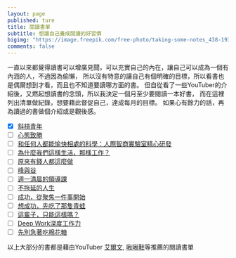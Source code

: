 ```yaml
---
layout: page
published: ture
title: 閱讀書單
subtitle: 想讓自己養成閱讀的好習慣
bigimg: "https://image.freepik.com/free-photo/taking-some-notes_438-19316436.jpg"
comments: false
---
```



一直以來都覺得讀書可以增廣見聞，可以充實自己的內在，讓自己可以成為一個有內涵的人，不過因為偷懶，
所以沒有特意的讓自己有個明確的目標，所以看書也是偶爾想到才看，而且也不知道要讀哪方面的書。
但自從看了一些YouTuber的介紹後，又燃起想讀書的念頭，所以我決定一個月至少要閱讀一本好書，
而在這裡列出清單做紀錄，想要藉此督促自己，達成每月的目標。
如果心有餘力的話，再為讀過的書做個介紹或是觀後感。

- [x] [斜槓青年](http://www.books.com.tw/products/0010762201)
- [ ] [心態致勝](http://www.books.com.tw/products/0010748470)
- [ ] [和任何人都能愉快相處的科學：人際智商實驗室精心研發](http://www.books.com.tw/products/0010768144)
- [ ] [為什麼我們這樣生活，那樣工作？](http://www.books.com.tw/products/0010560033)
- [ ] [原來有錢人都這麼做](http://www.books.com.tw/products/0010745358)
- [ ] [峰與谷](http://www.books.com.tw/products/0010453641)
- [ ] [週一清晨的領導課](http://www.books.com.tw/products/0010553845)
- [ ] [不拖延的人生](https://goo.gl/pz5euv)
- [ ] [成功，從聚焦一件事開始](http://www.books.com.tw/products/0010749875)
- [ ] [想成功，先吃了那隻青蛙](http://www.books.com.tw/products/0010419430)
- [ ] [這輩子，只能這樣嗎？](http://www.books.com.tw/products/0010768390)
- [ ] [Deep Work深度工作力](http://www.books.com.tw/products/0010758381)
- [ ] [先別急著吃棉花糖](http://www.books.com.tw/products/0010326543)

以上大部分的書都是藉由YouTuber [艾爾文](https://www.youtube.com/channel/UCWDaU-qRXrZcUQYDRv2asvw),
                            [啾啾鞋](https://www.youtube.com/user/chuchushoeTW)等推薦的閱讀書單
                            
                            
                            
                            
                            



